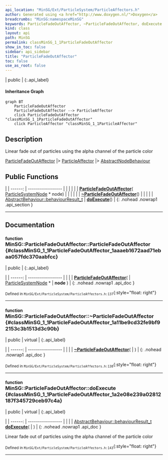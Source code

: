 ```yaml
---
api_location: "MinSG/Ext/ParticleSystem/ParticleAffectors.h"
author: Generated using <a href="http://www.doxygen.nl/">Doxygen</a>
breadcrumbs: "MinSG:namespaceMinSG"
keywords: ParticleFadeOutAffector, ~ParticleFadeOutAffector, doExecute
kind: class
layout: api
path: MinSG
permalink: classMinSG_1_1ParticleFadeOutAffector
show_in_toc: false
sidebar: api_sidebar
title: "ParticleFadeOutAffector"
toc: false
use_as_root: false
---
```


| public |
{:.api_label}

#### Inheritance Graph

```mermaid
graph BT
	ParticleFadeOutAffector
	ParticleFadeOutAffector --> ParticleAffector
	click ParticleFadeOutAffector "classMinSG_1_1ParticleFadeOutAffector"
	click ParticleAffector "classMinSG_1_1ParticleAffector"
```

## Description



Linear fade out of particles using the alpha channel of the particle color

 [ParticleFadeOutAffector](classMinSG_1_1ParticleFadeOutAffector) |> [ParticleAffector](classMinSG_1_1ParticleAffector) |> [AbstractNodeBehaviour](classMinSG_1_1AbstractNodeBehaviour) 



## Public Functions

|
| ------: | ----------------- |
|  | |
|  | **[ParticleFadeOutAffector](#classMinSG_1_1ParticleFadeOutAffector_1aaaeb1672aad71ebaa057fdc370aabfcc)**( [ParticleSystemNode](classMinSG_1_1ParticleSystemNode) * node) |
|  | |
|  | **[~ParticleFadeOutAffector](#classMinSG_1_1ParticleFadeOutAffector_1a11be9cd32fe9bf92153c3b1513d3c90b)**() |
|  | |
| [AbstractBehaviour::behaviourResult_t](classMinSG_1_1Behavior#classMinSG_1_1Behavior_1afbd60a8df73dc581d2d00a1483f630ef) | **[doExecute](#classMinSG_1_1ParticleFadeOutAffector_1a2e08e239a02812187f345729ceb97c4a)**() |
{: .nohead .nowrap1 .api_section }


-------------------------------------------------------------------

## Documentation

### <small>function</small><br/> MinSG::ParticleFadeOutAffector::ParticleFadeOutAffector {#classMinSG_1_1ParticleFadeOutAffector_1aaaeb1672aad71ebaa057fdc370aabfcc}

| public |
{:.api_label}

|
| ------: | ----------------- |
|  |
|  **[ParticleFadeOutAffector](#classMinSG_1_1ParticleFadeOutAffector_1aaaeb1672aad71ebaa057fdc370aabfcc)**( |  [ParticleSystemNode](classMinSG_1_1ParticleSystemNode) * | **node** ) |
{: .nohead .nowrap1 .api_doc }





<sub>Defined in `MinSG/Ext/ParticleSystem/ParticleAffectors.h:137`</sub>{:style="float: right"}

-------------------------------------------------------------------

### <small>function</small><br/> MinSG::ParticleFadeOutAffector::~ParticleFadeOutAffector {#classMinSG_1_1ParticleFadeOutAffector_1a11be9cd32fe9bf92153c3b1513d3c90b}

| public | virtual |
{:.api_label}

|
| ------: | ----------------- |
|  |
|  **[~ParticleFadeOutAffector](#classMinSG_1_1ParticleFadeOutAffector_1a11be9cd32fe9bf92153c3b1513d3c90b)**( |  ) |
{: .nohead .nowrap1 .api_doc }





<sub>Defined in `MinSG/Ext/ParticleSystem/ParticleAffectors.h:138`</sub>{:style="float: right"}

-------------------------------------------------------------------

### <small>function</small><br/> MinSG::ParticleFadeOutAffector::doExecute {#classMinSG_1_1ParticleFadeOutAffector_1a2e08e239a02812187f345729ceb97c4a}

| public | virtual |
{:.api_label}

|
| ------: | ----------------- |
|  |
| [AbstractBehaviour::behaviourResult_t](classMinSG_1_1Behavior#classMinSG_1_1Behavior_1afbd60a8df73dc581d2d00a1483f630ef) **[doExecute](#classMinSG_1_1ParticleFadeOutAffector_1a2e08e239a02812187f345729ceb97c4a)**( |  ) |
{: .nohead .nowrap1 .api_doc }



Linear fade out of particles using the alpha channel of the particle color



<sub>Defined in `MinSG/Ext/ParticleSystem/ParticleAffectors.h:143`</sub>{:style="float: right"}

-------------------------------------------------------------------


